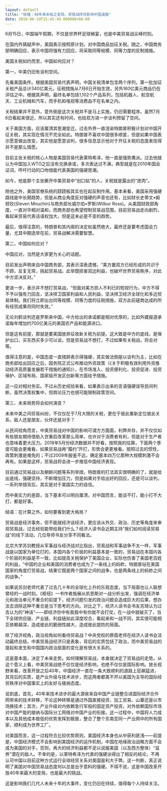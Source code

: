 ```yaml
---
layout: default
title: "徐瑾：40年来未有之变局，贸易战终将影响中国道路"
date: 2018-06-19T15:45:49.000000+08:00
---
```


6月15日，中国端午假期，不仅是世界杯足球飨宴，也是中美贸易战尖峰时刻。

在国内外猜疑声中，美国表示按照原计划，对中国商品加征关税。随之，中国商务部明确回应，表示中国将强有力回应，将采取同等规模、同等力度的反制措施。

美国关税如约而至，中国如何应对？

第一，中美仍旧有谈判空间。

先看美国条件。根据美国贸易代表声明，中国关税清单包含两个序列，第一批加征关税产品总计340亿美元，征税措施从7月6日开始生效，另外160亿美元商品仍在评估之中。根据其声明，最终名单包括1,102个产品系列，包括机器人、航空航天、工业机械和汽车，而手机和电视等消费品不在名单之内。

关税结果并不意外，意外倒是这次关税并不是马上实施，仍旧需要程序。虽然7月6日看起来很近，所以其实还有时间，也给双方进一步谈判预留了空间。

关于美国方面，应该厘清其思潮变迁。过去外界一直渲染特朗普积极计划对中国开征关税，其实现在情况不完全如此。特朗普不喜欢中国很多顺差，但是如果中国表示愿意做出改变，其实他是愿意谈判，很多信息显示他对于开征关税的态度表现得并不是那么情愿。

目前主张关税的核心人物是美国贸易代表莱特希泽，他一直是强势鹰派。过去他就认为中国加入WTO之后没有兑换承诺，多次表达过不满，典型就是在2010年国会证词，呼吁行动的口吻很能代表美国的强硬思潮。

如今，他是那个主张撕开中美贸易中“创口贴”的人，关税就是露出的“皮肉”。

除他之外，美国官僚系统的跷跷板其实也在起反制作用。基本来看，美国采用强硬路线是中长期趋势，但是从商业角度反对强硬的声音也还有，比如财长史蒂文•姆努钦(Steven Mnuchin)与商务部长威尔伯•罗斯(Wilbur Ross)。从美国财政部角度，一直对华相对温和，而商务部也希望控制贸易战范围，目前贸易战走向剧烈，看起来贸易代表话语权加大，但是这未必是不变的趋势。

最后，值得注意的，特朗普和其内阁的决定权虽然绝大，最终还是要考虑国会力量，尤其中期选举在前，贸易战解决需要智慧。

第二，中国如何应对？

中国应对，当然是大家更为关心的话题。

目前发出声明来自中国商务部，其表示深表遗憾，“美方置双方已经形成的共识于不顾，反复无常，挑起贸易战。此举既损害双边利益，也破坏世界贸易秩序，对此中方坚决反对。”

更进一步，表示并不想打贸易战，“但面对美方损人不利已的短视行为，中方不得不予以强有力回击，坚决捍卫国家利益和人民利益，坚决捍卫经济全球化和多边贸易体制。我们将立即出台同等规模、同等力度的征税措施，双方此前磋商达成的所有经贸成果将同时失效。”

无论刘鹤谈判还是罗斯来中国，中方给出的承诺都是相对优厚的，比如外媒报道承诺每年增加约700亿美元的美国农产品和能源进口。

但是这有前提，那就是要美国放弃征收新关税为前提。这大致是中方的底线，是保护出口，买东西买多少可以谈，但是贸易战不想打，不过如果有关税战，将会对等。

值得注意的是，中国态度一直措辞表示得强硬，其实做法倒是以谈判为主，比如在商务部给出回应之后，国务院正式公布推动外资政策（《关于积极有效利用外资推动经济高质量发展若干措施的通知》），在市场准入、投资便利化、投资促进、投资保护、区域布局、国家级开发区创新等方面给予措施。

这一应对相对务实。不过从历史经验来看，如果表示出来的言语强硬误导民间判断，虽然决策权集中，但舆论压力也很可能限制政策空间。

第三、未来局势将会如何演变？

未来中美之间贸易纠纷，不仅仅在于7月大限的关税，更在于彼此重新定位彼此关系，敌人还是朋友，伙伴还是对手？

从民间视角而言，中美贸易战对中国的影响可谓方方面面，利弊并存，并不仅仅如有些朋友期待借助入世重启改革那么简单，也许对于消费者有利，但是对于生产者也意味着更大压力。2018年5月份经济数据并不好看，按照我的估算，下面两个季度可能会更难看，如果贸易战再“履约”开打，形势会更更难看。按照过去的惯性，政策刺激是难免的；不过2009年殷鉴不远，确定基本四万亿那种大规模刺激不会再有。如果是这样，贸易战将会进一步推低中国经济表现。

目前通过贸易战以及朝鲜问题等系列举措，特朗普的打法其实很明确的了，就是给出底线，强硬坚持，不断增加压力，但是如果对手给出好的回应，还是可以谈判，一系列举措背后，其实是对于美国实力的自信。

而中美实力的差距，当下基本可以明白厘清，对中国而言，能谈不打，能小打不大打，都是好事。

结语：在计算之外，如何要看到更大格局？

贸易战是经济事务，但不能就经济谈经济，更应该从外交、政治、历史等角度来审视贸易战，过去经验能带给我们什么？经济人读书会近期主持“我们如何阅读贸易战”的线下活动，几位导师书友分享不同看法。

北京大学苏剑教授从军事战与经济战对比指出，贸易战和军事战争不太一样，军事战是以国家为单位打的，本国内各个阶层的利益基本是一致的，贸易战在本国内各个阶层的利益是不一致，比如提高关税保护了美国企业，实际也伤害了美国老百姓的利益，“中国的企业和美国的消费者也成为了一条线上的蚂蚱。特朗普站在美国国家的角度打贸易战，结果它既是两个国家之间的战争，也是两条线上的蚂蚱之间的战争。”

如果说苏剑老师代表了过去几十年的全球化上升的乐观态度，当下局面也让人联想曾经的一战时刻。《枢纽》一书作者施展从凯恩斯对一战分析出发，强调在经济单元和政治单元不重合的前提下，经济问题引发的政治问题会造成巨大的后果，想办法去消除这种不重合是当下思考的方向。对比之下，经济人读书会书友苏琦认为过去认为的“神话”——即经济你中有我我中有你就不会打仗，在一战中就破灭了，当下全球供应链、产业链、利益链如此深度咬合，看起来和一战不同，其实很可能相互依赖越深，造成彼此的脆弱性越大，造成彼此提防的局面。

除了经济视角，政治视角如何看待贸易战？中央党校的蔡霞老师在经济人读书会活动最终总结，中美贸易战经济只是表象，背后的实质包括了政治，而中美贸易战的提起和发生和中国国内政治层面的变化是有很大关系的。

这是基本面，决定了未来走势。如何理解贸易战，本身就决定了贸易战的走势。从这个意义上看，中美贸易战绝不仅仅是经济影响，也绝不仅仅是国际影响。放长视野来看，改革开放之后40年，中国经济一直在一条大致顺利的道路上狂飙猛进，其背后的实质，是产业升级与技术进步，而这两者都离不开以美国为主导的国际经贸秩序对中国事实上的友好与接纳态度。

说到底，首先，40年来技术进步的最大源泉来自中国产业链整合进国际经济合作网带来的技术转移，不论这种转移是通过外国直接投资、加工贸易、山寨还是以市场换技术；其次，产业升级对内依赖急行军般的固定资产投资，对外依赖国际市场对中国产能的接纳与国际分工网络对中国产业的衔接。这一过程中，中国将人力成本以及其他成本极低的优势发挥到极致，整合了整个东南亚同一产业网中的所有国家，顺利成为世界工厂。

对美国而言，这一过程符合比较优势原则，美国经济本身也从中获利匪浅——前提是，中国经济模式不会影响到美国经济的运作机制，中国在地缘政治战略方面不会成为美国的对手，否则，再大的经济利益都不足以说服美国（以及西方整体）“滋养”潜在的敌人。不幸的是，以莱特希泽为代表的强硬派得出了相反的结论，不再认可中国以目前这种方式运行全球经贸关系对美国是利大于弊。这一判断，真正说明了美国对中国贸易战态度何以总是出乎意料的强硬。不得不说，这是中国改革开放40年来最大的变局，也是最大的挑战。

这是影响我们几代人未来十年的大事件，变化仍旧在持续，值得每个人持续关注。


